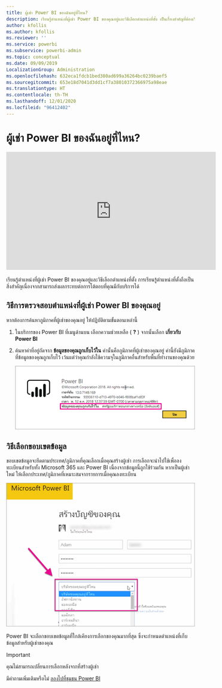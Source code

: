 ```yaml
---
title: ผู้เช่า Power BI ของฉันอยู่ที่ไหน?
description: เรียนรู้ตำแหน่งที่ผู้เช่า Power BI ของคุณอยู่และวิธีเลือกตำแหน่งที่ตั้ง เป็นเรื่องสำคัญที่ต้องเรียนรู้เพราะอาจส่งผลกระทบต่อการโต้ตอบที่คุณมีกับบริการ
author: kfollis
ms.author: kfollis
ms.reviewer: ''
ms.service: powerbi
ms.subservice: powerbi-admin
ms.topic: conceptual
ms.date: 09/09/2019
LocalizationGroup: Administration
ms.openlocfilehash: 632eca1fdcb1bed380ad699a36264bc0239baef5
ms.sourcegitcommit: 653e18d7041d3dd1cf7a38010372366975a98eae
ms.translationtype: HT
ms.contentlocale: th-TH
ms.lasthandoff: 12/01/2020
ms.locfileid: "96412402"
---
```

# <a name="where-is-my-power-bi-tenant-located"></a>ผู้เช่า Power BI ของฉันอยู่ที่ไหน?

<iframe width="560" height="315" src="https://www.youtube.com/embed/0fOxaHJPvdM?showinfo=0" frameborder="0" allowfullscreen></iframe>

เรียนรู้ตำแหน่งที่ผู้เช่า Power BI ของคุณอยู่และวิธีเลือกตำแหน่งที่ตั้ง การเรียนรู้ตำแหน่งที่ตั้งถือเป็นสิ่งสำคัญเนื่องจากสามารถส่งผลกระทบต่อการโต้ตอบที่คุณมีกับบริการได้

## <a name="how-to-determine-where-your-power-bi-tenant-is-located"></a>วิธีการตรวจสอบตำแหน่งที่ผู้เช่า Power BI ของคุณอยู่

หากต้องการค้นหาภูมิภาคที่ผู้เช่าของคุณอยู่ ให้ปฏิบัติตามขั้นตอนเหล่านี้

1. ในบริการของ Power BI ที่เมนูด้านบน เลือกความช่วยเหลือ ( **?** ) จากนั้นเลือก **เกี่ยวกับ Power BI**

1. ค้นหาค่าที่อยู่ถัดจาก **ข้อมูลของคุณถูกเก็บไว้ใน** ค่านั้นคือภูมิภาคที่ผู้เช่าของคุณอยู่ ค่านี้ยังมีภูมิภาคที่ข้อมูลของคุณถูกเก็บไว้ เว้นแต่ว่าคุณกำลังใช้ความจุในภูมิภาคอื่นสำหรับพื้นที่ทำงานของคุณด้วย

    ![ขอบเขตข้อมูล](media/service-admin-where-is-my-tenant-located/power-bi-data-region.png)

## <a name="how-the-data-region-is-selected"></a>วิธีเลือกขอบเขตข้อมูล

ขอบเขตข้อมูลจะยึดตามประเทศ/ภูมิภาคที่คุณเลือกเมื่อคุณสร้างผู้เช่า การเลือกจะนำไปใช้เพื่อลงทะเบียนสำหรับทั้ง Microsoft 365 และ Power BI เนื่องจากข้อมูลนี้ถูกใช้ร่วมกัน หากเป็นผู้เช่าใหม่ ให้เลือกประเทศ/ภูมิภาคที่เหมาะสมจากรายการเมื่อคุณลงทะเบียน

![การเลือกประเทศ](media/service-admin-where-is-my-tenant-located/sign-up-country-selection.png)

Power BI จะเลือกขอบเขตข้อมูลที่ใกล้เคียงการเลือกของคุณมากที่สุด ซึ่งจะกำหนดตำแหน่งที่เก็บข้อมูลสำหรับผู้เช่าของคุณ

> [!IMPORTANT]
> คุณไม่สามารถเปลี่ยนการเลือกหลังจากที่สร้างผู้เช่า

มีคำถามเพิ่มเติมหรือไม่ [ลองไปที่ชุมชน Power BI](https://community.powerbi.com/)
